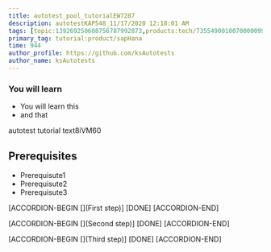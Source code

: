 ```yaml
---
title: autotest_pool_tutorialEW7287
description: autotestKAP548_11/17/2020 12:18:01 AM
tags: [topic:139269250608756787992873,products:tech/73554900100700000996,tutorial:experience/advanced]
primary_tag: tutorial:product/sapHana
time: 944
author_profile: https://github.com/ksAutotests
author_name: ksAutotests
---
```

### You will learn
- You will learn this
- and that

autotest tutorial text8iVM60

## Prerequisites
- Prerequisute1
- Prerequisute2
- Prerequisute3

[ACCORDION-BEGIN [](First step)]
[DONE]
[ACCORDION-END]

[ACCORDION-BEGIN [](Second step)]
[DONE]
[ACCORDION-END]

[ACCORDION-BEGIN [](Third step)]
[DONE]
[ACCORDION-END]

